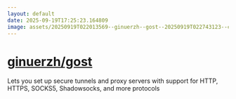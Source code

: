 ```yaml
---
layout: default
date: 2025-09-19T17:25:23.164809
image: assets/20250919T022013569--ginuerzh--gost--20250919T022743123--cropped.png
---
```


# [ginuerzh/gost](https://github.com/ginuerzh/gost)

Lets you set up secure tunnels and proxy servers with support for HTTP, HTTPS, SOCKS5, Shadowsocks, and more protocols
